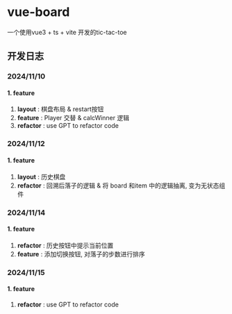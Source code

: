 # vue-board

一个使用vue3 + ts + vite 开发的tic-tac-toe

## 开发日志

### 2024/11/10

#### 1. feature

1. **layout** : 棋盘布局 & restart按钮
2. **feature** : Player 交替 & calcWinner 逻辑
3. **refactor** : use GPT to refactor code

### 2024/11/12

#### 1. feature

1. **layout** : 历史棋盘
2. **refactor** : 回溯后落子的逻辑 & 将 board 和item 中的逻辑抽离, 变为无状态组件

### 2024/11/14
#### 1. feature

1.  **refactor** : 历史按钮中提示当前位置
2.  **feature** : 添加切换按钮, 对落子的步数进行排序

### 2024/11/15

#### 1. feature

1.  **refactor** : use GPT to refactor code
